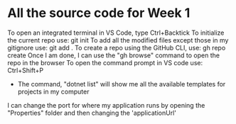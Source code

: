 # All the source code for Week 1

To open an integrated terminal in VS Code, type Ctrl+Backtick
To initialize the current repo use: git init
To add all the modified files except those in my gitignore use: git add .
To create a repo using the GitHub CLI, use: gh repo create
    Once I am done, I can use the "gh browse" command to open the repo in the browser
To open the command prompt in VS code use: Ctrl+Shift+P

- The command, "dotnet list" will show me all the available templates for projects in my computer

I can change the port for where my application runs by opening the "Properties" folder and then changing the 'applicationUrl'